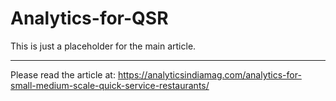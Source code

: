 # Analytics-for-QSR


This is just a placeholder for the main article.
______________________________________________



Please read the article at: https://analyticsindiamag.com/analytics-for-small-medium-scale-quick-service-restaurants/

